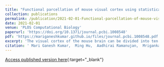 ```yaml
---
title: "Functional parcellation of mouse visual cortex using statistical techniques reveals response-dependent clustering of cortical processing areas"
collection: publications
permalink: /publication/2021-02-01-Functional-parcellation-of-mouse-visual-cortex-using-statistical-techniques-reveals-response-dependent-clustering-of-cortical-processing-areas
date: 2021-02-01
venue: 'PLOS Computational Biology'
paperurl: 'https://doi.org/10.1371/journal.pcbi.1008548'
pdf: 'https://mariganeshkumar.github.io/files/journal.pcbi.1008548.pdf'
excerpt: 'The visual cortex of the mouse brain can be divided into ten or more areas that each contain complete or partial retinotopic maps of the contralateral visual field. It is generally assumed that these areas represent discrete processing regions. In contrast to the conventional input-output characterizations of neuronal responses to standard visual stimuli, here we'
citation: ' Mari Ganesh Kumar,  Ming Hu,  Aadhirai Ramanujan,  Mriganka Sur,  Hema A. Murthy, &quot;Functional parcellation of mouse visual cortex using statistical techniques reveals response-dependent clustering of cortical processing areas.&quot; PLOS Computational Biology, 2021.'
---
```

[Access published version here](https://doi.org/10.1371/journal.pcbi.1008548){:target="_blank"}
<div> 
<div id="adobe-dc-view" style="width: 100%;"></div> 
<script src="https://documentcloud.adobe.com/view-sdk/main.js"></script> 
<script type="text/javascript"> 
document.addEventListener("adobe_dc_view_sdk.ready", function(){ 
var adobeDCView = new AdobeDC.View({clientId: "4b6fe32f49a3484eb53941e96799646b", divId: "adobe-dc-view"});
adobeDCView.previewFile({
content:{location: {url: "https://mariganeshkumar.github.io/files/journal.pcbi.1008548.pdf"}},
metaData:{fileName: "journal.pcbi.1008548.pdf"}
}, {embedMode: "IN_LINE"});
});
</script>
</div>
